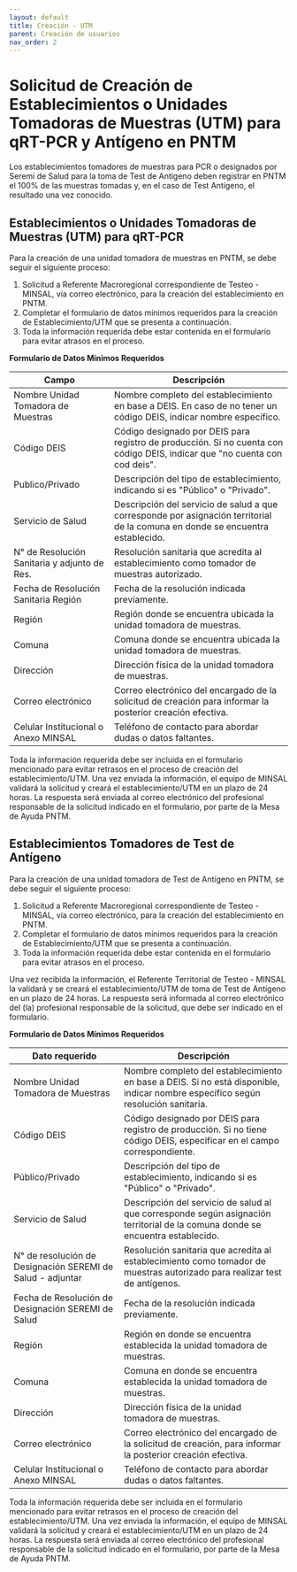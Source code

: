 ```yaml
---
layout: default
title: Creación - UTM
parent: Creación de usuarios
nav_order: 2
---
```


# Solicitud de Creación de Establecimientos o Unidades Tomadoras de Muestras (UTM) para qRT-PCR y Antígeno en PNTM

Los establecimientos tomadores de muestras para PCR o designados por Seremi de Salud para la toma de Test de Antígeno deben registrar en PNTM el 100% de las muestras tomadas y, en el caso de Test Antígeno, el resultado una vez conocido.

## Establecimientos o Unidades Tomadoras de Muestras (UTM) para qRT-PCR

Para la creación de una unidad tomadora de muestras en PNTM, se debe seguir el siguiente proceso:

1.  Solicitud a Referente Macroregional correspondiente de Testeo - MINSAL, vía correo electrónico, para la creación del establecimiento en PNTM.
2.  Completar el formulario de datos mínimos requeridos para la creación de Establecimiento/UTM que se presenta a continuación.
3.  Toda la información requerida debe estar contenida en el formulario para evitar atrasos en el proceso.

**Formulario de Datos Mínimos Requeridos**

| Campo                                                                   | Descripción                                                                                                                    |
|-------------------------------------------------------------------------|--------------------------------------------------------------------------------------------------------------------------------|
| Nombre Unidad Tomadora de Muestras                                      | Nombre completo del establecimiento en base a DEIS. En caso de no tener un código DEIS, indicar nombre específico.             |
| Código DEIS                                                             | Código designado por DEIS para registro de producción. Si no cuenta con código DEIS, indicar que "no cuenta con cod deis".     |
| Publico/Privado                                                         | Descripción del tipo de establecimiento, indicando si es "Público" o "Privado".                                                |
| Servicio de Salud                                                       | Descripción del servicio de salud a que corresponde por asignación territorial de la comuna en donde se encuentra establecido. |
| N° de Resolución Sanitaria y adjunto de Res.                            | Resolución sanitaria que acredita al establecimiento como tomador de muestras autorizado.                                      |
| Fecha de Resolución Sanitaria Región                                    | Fecha de la resolución indicada previamente.                                                                                   |
| Región  | Región donde se encuentra ubicada la unidad tomadora de muestras.                                                              |
| Comuna  | Comuna donde se encuentra ubicada la unidad tomadora de muestras.                                                              |
| Dirección                                                               | Dirección física de la unidad tomadora de muestras.                                                                            |
| Correo electrónico                                                      | Correo electrónico del encargado de la solicitud de creación para informar la posterior creación efectiva.                     |
| Celular Institucional o Anexo MINSAL                                    | Teléfono de contacto para abordar dudas o datos faltantes.                                                                     |

Toda la información requerida debe ser incluida en el formulario mencionado para evitar retrasos en el proceso de creación del establecimiento/UTM. Una vez enviada la información, el equipo de MINSAL validará la solicitud y creará el establecimiento/UTM en un plazo de 24 horas. La respuesta será enviada al correo electrónico del profesional responsable de la solicitud indicado en el formulario, por parte de la Mesa de Ayuda PNTM.

## Establecimientos Tomadores de Test de Antígeno

Para la creación de una unidad tomadora de Test de Antígeno en PNTM, se debe seguir el siguiente proceso:

1.  Solicitud a Referente Macroregional correspondiente de Testeo - MINSAL, vía correo electrónico, para la creación del establecimiento en PNTM.
2.  Completar el formulario de datos mínimos requeridos para la creación de Establecimiento/UTM que se presenta a continuación.
3.  Toda la información requerida debe estar contenida en el formulario para evitar atrasos en el proceso.

Una vez recibida la información, el Referente Territorial de Testeo - MINSAL la validará y se creará el establecimiento/UTM de toma de Test de Antígeno en un plazo de 24 horas. La respuesta será informada al correo electrónico del (la) profesional responsable de la solicitud, que debe ser indicado en el formulario.

**Formulario de Datos Mínimos Requeridos**

| Dato requerido                                             | Descripción                                                                                                                      |
|------------------------------------------------------------|----------------------------------------------------------------------------------------------------------------------------------|
| Nombre Unidad Tomadora de Muestras                         | Nombre completo del establecimiento en base a DEIS. Si no está disponible, indicar nombre específico según resolución sanitaria. |
| Código DEIS                                                | Código designado por DEIS para registro de producción. Si no tiene código DEIS, especificar en el campo correspondiente.         |
| Público/Privado                                            | Descripción del tipo de establecimiento, indicando si es "Público" o "Privado".                                                  |
| Servicio de Salud                                          | Descripción del servicio de salud al que corresponde según asignación territorial de la comuna donde se encuentra establecido.   |
| N° de resolución de Designación SEREMI de Salud - adjuntar | Resolución sanitaria que acredita al establecimiento como tomador de muestras autorizado para realizar test de antígenos.        |
| Fecha de Resolución de Designación SEREMI de Salud         | Fecha de la resolución indicada previamente.                                                                                     |
| Región                                                     | Región en donde se encuentra establecida la unidad tomadora de muestras.                                                         |
| Comuna                                                     | Comuna en donde se encuentra establecida la unidad tomadora de muestras.                                                         |
| Dirección                                                  | Dirección física de la unidad tomadora de muestras.                                                                              |
| Correo electrónico                                         | Correo electrónico del encargado de la solicitud de creación, para informar la posterior creación efectiva.                      |
| Celular Institucional o Anexo MINSAL                       | Teléfono de contacto para abordar dudas o datos faltantes.                                                                       |

Toda la información requerida debe ser incluida en el formulario mencionado para evitar retrasos en el proceso de creación del establecimiento/UTM. Una vez enviada la información, el equipo de MINSAL validará la solicitud y creará el establecimiento/UTM en un plazo de 24 horas. La respuesta será enviada al correo electrónico del profesional responsable de la solicitud indicado en el formulario, por parte de la Mesa de Ayuda PNTM.

